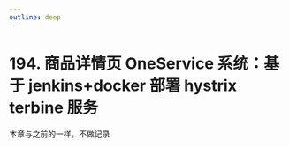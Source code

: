 ```yaml
---
outline: deep
---
```

# 194. 商品详情页 OneService 系统：基于 jenkins+docker 部署 hystrix terbine 服务

本章与之前的一样，不做记录
